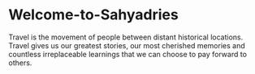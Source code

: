 # Welcome-to-Sahyadries

Travel is the movement of people between distant historical locations.
Travel gives us our greatest stories, our most cherished memories and countless irreplaceable learnings that we can choose to pay forward to others.
